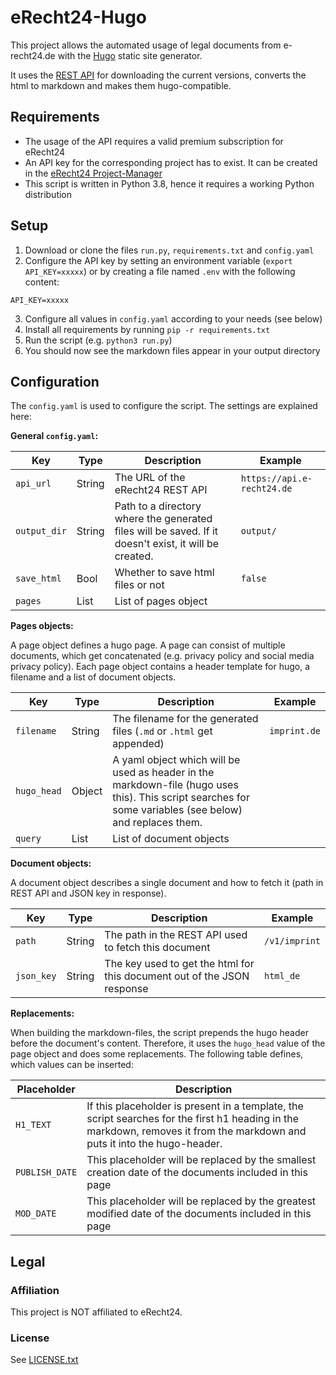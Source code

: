 # eRecht24-Hugo

This project allows the automated usage of legal documents from e-recht24.de with the [Hugo](https://gohugo.io) static site generator.

It uses the [REST API](https://docs.api.e-recht24.de/) for downloading the current versions, converts the html to markdown and makes them hugo-compatible.

## Requirements

- The usage of the API requires a valid premium subscription for eRecht24
- An API key for the corresponding project has to exist. It can be created in the [eRecht24 Project-Manager](https://www.e-recht24.de/mitglieder/tools/projekt-manager/)
- This script is written in Python 3.8, hence it requires a working Python distribution

## Setup

1. Download or clone the files `run.py`, `requirements.txt` and `config.yaml`
2. Configure the API key by setting an environment variable (`export API_KEY=xxxxx`) or by creating a file named `.env` with the following content:
```
API_KEY=xxxxx
```
3. Configure all values in `config.yaml` according to your needs (see below)
4. Install all requirements by running `pip -r requirements.txt`
5. Run the script (e.g. `python3 run.py`)
6. You should now see the markdown files appear in your output directory

## Configuration

The `config.yaml` is used to configure the script. The settings are explained here:

**General `config.yaml`:**

|Key|Type|Description|Example|
|---|----|-----------|-------|
|`api_url`|String|The URL of the eRecht24 REST API|`https://api.e-recht24.de`|
|`output_dir`|String|Path to a directory where the generated files will be saved. If it doesn't exist, it will be created.|`output/`|
|`save_html`|Bool|Whether to save html files or not|`false`|
|`pages`|List|List of pages object||

**Pages objects:**

A page object defines a hugo page. A page can consist of multiple documents, which get concatenated (e.g. privacy policy and social media privacy policy).
Each page object contains a header template for hugo, a filename and a list of document objects.

|Key|Type|Description|Example|
|---|----|-----------|-------|
|`filename`|String|The filename for the generated files (`.md` or `.html` get appended)|`imprint.de`|
|`hugo_head`|Object|A yaml object which will be used as header in the markdown-file (hugo uses this). This script searches for some variables (see below) and replaces them.||
|`query`|List|List of document objects||

**Document objects:**

A document object describes a single document and how to fetch it (path in REST API and JSON key in response).

|Key|Type|Description|Example|
|---|----|-----------|-------|
|`path`|String|The path in the REST API used to fetch this document|`/v1/imprint`|
|`json_key`|String|The key used to get the html for this document out of the JSON response|`html_de`|

**Replacements:**

When building the markdown-files, the script prepends the hugo header before the document's content. Therefore, it uses the `hugo_head` value of the page object and does some replacements. The following table defines, which values can be inserted:

|Placeholder|Description|
|-----------|-----------|
|`H1_TEXT`|If this placeholder is present in a template, the script searches for the first h1 heading in the markdown, removes it from the markdown and puts it into the hugo-header.|
|`PUBLISH_DATE`|This placeholder will be replaced by the smallest creation date of the documents included in this page|
|`MOD_DATE`|This placeholder will be replaced by the greatest modified date of the documents included in this page|


## Legal

### Affiliation

This project is NOT affiliated to eRecht24.

### License

See [LICENSE.txt](./LICENSE.txt)
